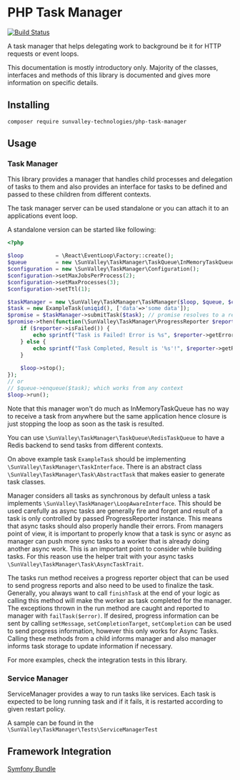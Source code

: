 # PHP Task Manager

[![Build Status](https://travis-ci.org/sunvalley-technologies/php-task-manager.svg?branch=master)](https://travis-ci.org/sunvalley-technologies/php-task-manager)

A task manager that helps delegating work to background be it for HTTP requests or event loops.

This documentation is mostly introductory only. Majority of the classes, interfaces and methods of this library is documented
and gives more information on specific details.

## Installing

``
composer require sunvalley-technologies/php-task-manager
``

## Usage

### Task Manager

This library provides a manager that handles child processes and delegation of tasks to them and also provides 
an interface for tasks to be defined and passed to these children from different contexts.

The task manager server can be used standalone or you can attach it to an applications event loop.

A standalone version can be started like following:

````php
<?php

$loop          = \React\EventLoop\Factory::create();
$queue         = new \SunValley\TaskManager\TaskQueue\InMemoryTaskQueue($loop);
$configuration = new \SunValley\TaskManager\Configuration();
$configuration->setMaxJobsPerProcess(2);
$configuration->setMaxProcesses(3);
$configuration->setTtl(1);

$taskManager = new \SunValley\TaskManager\TaskManager($loop, $queue, $configuration);
$task = new ExampleTask(uniqid(), ['data'=>'some data']);
$promise = $taskManager->submitTask($task); // promise resolves to a result object
$promise->then(function(\SunValley\TaskManager\ProgressReporter $reporter) use ($loop) {
    if ($reporter->isFailed()) {
        echo sprintf("Task is Failed! Error is %s", $reporter->getError());    
    } else {
        echo sprintf("Task Completed, Result is '%s'!", $reporter->getResult());
    }
    
    $loop->stop();
});
// or 
// $queue->enqueue($task); which works from any context
$loop->run();
````

Note that this manager won't do much as InMemoryTaskQueue has no way to receive a task from anywhere but the same 
application hence closure is just stopping the loop as soon as the task is resulted. 

You can use `\SunValley\TaskManager\TaskQueue\RedisTaskQueue` to have a Redis backend to send tasks from different contexts.

On above example task `ExampleTask` should be implementing `\SunValley\TaskManager\TaskInterface`. There is 
an abstract class `\SunValley\TaskManager\Task\AbstractTask` that makes easier to generate task classes.

Manager considers all tasks as synchronous by default unless a task implements `\SunValley\TaskManager\LoopAwareInterface`.
This should be used carefully as async tasks are generally fire and forget and result of a task is only controlled by 
passed ProgressReporter instance. This means that async tasks should also properly handle their errors. From managers 
point of view, it is important to properly know that a task is sync or async as manager can push more sync tasks to a 
worker that is already doing another async work. This is an important point to consider while building tasks. For this reason
use the helper trait with your async tasks `\SunValley\TaskManager\Task\AsyncTaskTrait`.

The tasks run method receives a progress reporter object that can be used to send progress reports and also need to be used to 
finalize the task. Generally, you always want to call `finishTask` at the end of your logic as calling this method will make the worker 
as task completed for the manager. The exceptions thrown in the run method are caught and reported to manager with `failTask($error)`.
If desired, progress information can be sent by calling `setMessage`, `setCompletionTarget`, `setCompletion` can be used to send progress 
information, however this only works for Async Tasks. Calling these methods from a child informs manager and also manager informs task storage to update information if necessary.
 
For more examples, check the integration tests in this library.

### Service Manager

ServiceManager provides a way to run tasks like services. Each task is expected to be long running task and if it fails, it is restarted according to given restart policy.

A sample can be found in the `\SunValley\TaskManager\Tests\ServiceManagerTest`

## Framework Integration

[Symfony Bundle](https://github.com/sunvalley-technologies/php-task-manager-symfony-bundle)

